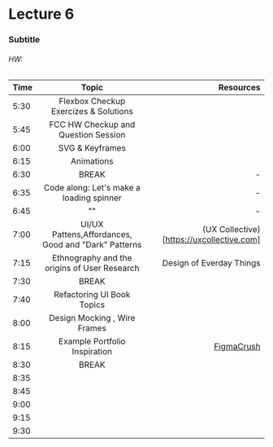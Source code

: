 # Lecture 6
### Subtitle
###### HW: 

| Time     |       Topic                            | Resources   |
| ---------|:-------------:                         | -----:      |
| 5:30     |  Flexbox Checkup Exercizes & Solutions    |             |
| 5:45     |  FCC HW Checkup and Question Session   |             |
| 6:00     |  SVG  & Keyframes                                 |             |
| 6:15     |    Animations                       |             |
| 6:30     | BREAK                                  |    -        |
| 6:35     |  Code along: Let's make a loading spinner|    -        |
| 6:45     |               ""                         |    -        |
| 7:00     |  UI/UX Pattens,Affordances, Good and "Dark" Patterns|  (UX Collective)[https://uxcollective.com]           |
| 7:15     | Ethnography and the origins of User Research|  Design of Everday Things           |
| 7:30     | BREAK                                  |             |
| 7:40     |   Refactoring UI Book Topics         |        |
| 8:00     |  Design Mocking , Wire Frames         |             |
| 8:15     |  Example Portfolio Inspiration | [FigmaCrush](https://www.figmacrush.com/figma-website-templates/)            |
| 8:30     | BREAK                                  |             |
| 8:35     |    |             |
| 8:45     |  |             |
| 9:00     |                                        |             |
| 9:15     |                                        |             |
| 9:30     |                                        |             |